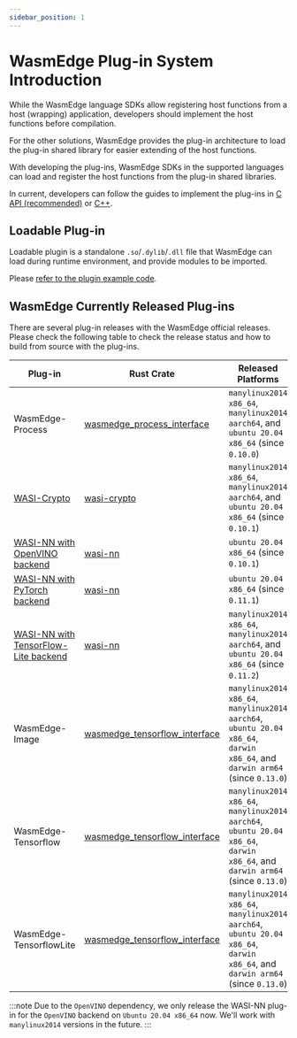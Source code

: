 ```yaml
---
sidebar_position: 1
---
```


# WasmEdge Plug-in System Introduction

While the WasmEdge language SDKs allow registering host functions from a host (wrapping) application, developers should implement the host functions before compilation.

For the other solutions, WasmEdge provides the plug-in architecture to load the plug-in shared library for easier extending of the host functions.

With developing the plug-ins, WasmEdge SDKs in the supported languages can load and register the host functions from the plug-in shared libraries.

In current, developers can follow the guides to implement the plug-ins in [C API (recommended)](develop_plugin_c.md) or [C++](develop_plugin_cpp.md).

## Loadable Plug-in

Loadable plugin is a standalone `.so`/`.dylib`/`.dll` file that WasmEdge can load during runtime environment, and provide modules to be imported.

Please [refer to the plugin example code](https://github.com/WasmEdge/WasmEdge/tree/master/examples/plugin/get-string).

## WasmEdge Currently Released Plug-ins

There are several plug-in releases with the WasmEdge official releases. Please check the following table to check the release status and how to build from source with the plug-ins.

| Plug-in | Rust Crate | Released Platforms | Build Steps |
| --- | --- | --- | --- |
| WasmEdge-Process | [wasmedge_process_interface][] | `manylinux2014 x86_64`, `manylinux2014 aarch64`, and `ubuntu 20.04 x86_64` (since `0.10.0`) | [Build Wtih WasmEdge-Process](../source/plugin/process.md) |
| [WASI-Crypto][] | [wasi-crypto][] | `manylinux2014 x86_64`, `manylinux2014 aarch64`, and `ubuntu 20.04 x86_64` (since `0.10.1`) | [Build With WASI-Crypto](../source/plugin/wasi_crypto.md) |
| [WASI-NN with OpenVINO backend](../../develop/rust/wasinn/openvino.md) | [wasi-nn][] | `ubuntu 20.04 x86_64` (since `0.10.1`) | [Build With WASI-NN](../source/plugin/wasi_nn.md#build-wasmedge-with-wasi-nn-openvino-backend) |
| [WASI-NN with PyTorch backend](../../develop/rust/wasinn/pytorch.md) | [wasi-nn][] | `ubuntu 20.04 x86_64` (since `0.11.1`) | [Build With WASI-NN](../source/plugin/wasi_nn#build-wasmedge-with-wasi-nn-pytorch-backend) |
| [WASI-NN with TensorFlow-Lite backend](../../develop/rust/wasinn/tensorflow_lite.md) | [wasi-nn][] | `manylinux2014 x86_64`, `manylinux2014 aarch64`, and `ubuntu 20.04 x86_64` (since `0.11.2`) | [Build With WASI-NN](../source/plugin/wasi_nn#build-wasmedge-with-wasi-nn-tensorflow-lite-backend) |
| WasmEdge-Image | [wasmedge_tensorflow_interface][] | `manylinux2014 x86_64`, `manylinux2014 aarch64`, `ubuntu 20.04 x86_64`, `darwin x86_64`, and `darwin arm64` (since `0.13.0`) | [Build With WasmEdge-Image](../source/plugin/image.md) |
| WasmEdge-Tensorflow | [wasmedge_tensorflow_interface][] | `manylinux2014 x86_64`, `manylinux2014 aarch64`, `ubuntu 20.04 x86_64`, `darwin x86_64`, and `darwin arm64` (since `0.13.0`) | [Build With WasmEdge-Tensorflow](../source/plugin/tensorflow.md) |
| WasmEdge-TensorflowLite | [wasmedge_tensorflow_interface][] | `manylinux2014 x86_64`, `manylinux2014 aarch64`, `ubuntu 20.04 x86_64`, `darwin x86_64`, and `darwin arm64` (since `0.13.0`) | [Build With WasmEdge-TensorflowLite](../source/plugin/tensorflowlite.md) |

<!-- prettier-ignore -->
:::note
Due to the `OpenVINO` dependency, we only release the WASI-NN plug-in for the `OpenVINO` backend on `Ubuntu 20.04 x86_64` now. We'll work with `manylinux2014` versions in the future.
:::

[wasmedge_process_interface]: https://crates.io/crates/wasmedge_process_interface
[wasmedge_tensorflow_interface]: https://crates.io/crates/wasmedge_tensorflow_interface
[wasi-crypto]: https://crates.io/crates/wasi-crypto
[wasi-nn]: https://crates.io/crates/wasi-nn
